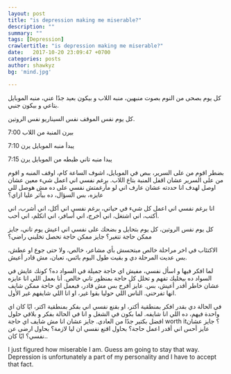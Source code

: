 ```yaml
---
layout: post
title: "is depression making me miserable?"
description: ""
summary: ""
tags: [Depression]
crawlertitle: "is depression making me miserable?"
date:   2017-10-20 23:09:47 +0700
categories: posts
author: shawkyz
bg: 'mind.jpg'

---
```

كل يوم بصحى من النوم بصوت منبهين، منبه اللاب و بيكون بعيد جدًا عني، منبه الموبايل بتاعي و بيكون جنبي.

كل يوم نفس الموقف نفس السيناريو نفس الروتين.

7:00 بيرن المنبة من اللاب

7:10 يبدأ منبه الموبايل يرن

7:15 يبدا منبه تاني ظبطه من الموبايل يرن


بضطر اقوم من على السرير، ببص في الموبايل، اشوف الساعة كام، اوقف المنبه و اقوم من على السرير عشان اقفل المنبة بتاع اللاب.
برغم نفسي اني اعمل شيء معين عشان اوصل لهدف انا حددته عشان عارف اني لو مأرغمتش نفسي على ده مش هوصل للي عايزه، بس السؤال، ده بيأثر عليا ازاي؟

انا برغم نفسي اني اعمل كل شيء في حياتي، برغم نفسي اني أكل، اني أشرب، اني أكتب، اني اشتغل، اني أخرج، اني أسافر، اني اتكلم، اني أحب.


كل يوم نفس الروتين، كل يوم بتحايل و بضحك على نفسي اني اعيش يوم تاني، جايز ممكن حاجة تتغير؟ جايز ممكن حاجة تحصل تخليني راضي؟ 


الاكتئاب في اخر مراحلة خالص مبتحسش بأي مشاعر، خالص، ولا حتى جوع او عطش، بس عديت المرحلة دي و بقيت طول اليوم بائس، تعبان، مش قادر أعيش.


لما افكر فيها و اسأل نفسي، مفيش اي حاجة جميلة في السواد ده؟
كونك عايش في السواد ده بيخليك تفهم و تحلل كل حاجة بمنظور تاني خالص.
أنا بعمل اللي انا عايزه عشان خاطر أقدر أعيش، بس.
عايز أفرح بس مش قادر، فبعمل اي حاجة ممكن شايف انها تفرحني.
الناس اللي حوليا بقوا غير، او انا اللي شايفهم غير الأول.


في الحالة دي بقدر افكر بمنطقية أكتر، او بقنع نفسي اني بفكر بمنطقية اكتر، ايًا كان اي واحدة فيهم، ده اللي انا شايفه.
لما بكون في الشغل و انا في الحالة بفكر و بلاقي حلول افضل بكتير جدًا من العادي. جايز عشان انا مش شايف اي حاجة worth it؟ جايز عشان عايز أحس اني أقدر اعمل حاجة؟ بحاول اقنع نفسي ان ليا لازمة؟ بحاول ارضى عن نفسي؟
ايًا كان..


I just figured how miserable I am. Guess am going to stay that way. Depression is unfortunately a part of my personality and I have to accept that fact.
